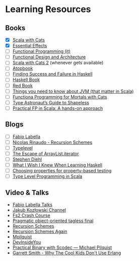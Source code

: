 # Learning Resources

## Books
- [x] [Scala with Cats](https://underscore.io/books/scala-with-cats/)
- [x] [Essential Effects](https://essentialeffects.dev/)
- [ ] [Functional Programming (it)](https://github.com/gcanti/functional-programming)
- [ ] [Functional Design and Architecture](https://leanpub.com/functional-design-and-architecture)
- [ ] [Scala with Cats 2](https://www.scalawithcats.com/) (whenever gets available)
- [ ] [Atopbook](https://atypeofprogramming.com/)
- [ ] [Finding Success and Failure in Haskell](https://leanpub.com/finding-success-in-haskell)
- [ ] [Haskell Book](https://lorepub.com/product/haskellbook)
- [ ] [Red Book](https://www.manning.com/books/functional-programming-in-scala)
- [ ] [Things you need to know about JVM (that matter in Scala)](https://leanpub.com/jvm-scala-book)
- [ ] [Functiona Programming for Mortals with Cats](https://leanpub.com/fpmortals-cats)
- [ ] [Type Astronaut’s Guide to Shapeless](https://underscore.io/books/shapeless-guide/)
- [ ] [Practical FP in Scala: A hands-on approach](https://leanpub.com/pfp-scala)

## Blogs
- [ ] [Fabio Labella](https://systemfw.org/)
- [ ] [Nicolas Rinaudo - Recursion Schemes](https://nrinaudo.github.io/recschemes/)
- [ ] [Typelevel](https://typelevel.org/blog/)
- [ ] [The Escape of ArrayList.iterator](https://psy-lob-saw.blogspot.com/2014/12/the-escape-of-arraylistiterator.html?m=1)
- [ ] [Stephen Diehl](https://www.stephendiehl.com/pages/writings.html)
- [ ] [What I Wish I Knew When Learning Haskell](http://dev.stephendiehl.com/hask/)
- [ ] [Choosing properties for property-based testing](https://fsharpforfunandprofit.com/posts/property-based-testing-2/)
- [ ] [Type Level Programming in Scala](https://apocalisp.wordpress.com/2010/06/08/type-level-programming-in-scala/)

## Video & Talks
- [Fabio Labella Talks](https://systemfw.org/talks.html)
- [Jakub Kozłowski Channel](https://www.youtube.com/channel/UCBSRCuGz9laxVv0rAnn2O9Q)
- [Fs2 Crash Course](https://www.youtube.com/watch?v=YWhrrfP3718)
- [Pragmatic object-oriented tagless final](https://vimeo.com/363249962)
- [Recursion Schemes](https://youtu.be/tP77Ryy9Qxs)
- [Recursion Schemes Again](https://youtu.be/hh9SYl-IfIc)
- [Mpilquist](https://www.youtube.com/channel/UC61cqIh_Yt2LT_fhQ5j4uoQ)
- [DevInsideYou](https://www.youtube.com/c/DevInsideYou)
- [Practical Binary with Scodec — Michael Pilquist](https://youtu.be/jM21a-t4JnQ)
- [Garrett Smith - Why The Cool Kids Don't Use Erlang](https://www.youtube.com/watch?v=3MvKLOecT1I)